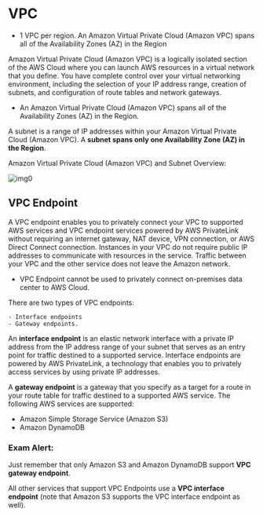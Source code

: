 # VPC

- 1 VPC per region. An Amazon Virtual Private Cloud (Amazon VPC) spans all of the Availability Zones (AZ) in the Region

Amazon Virtual Private Cloud (Amazon VPC) is a logically isolated section of the AWS Cloud where you can launch AWS resources in a virtual network that you define. You have complete control over your virtual networking environment, including the selection of your IP address range, creation of subnets, and configuration of route tables and network gateways.

- An Amazon Virtual Private Cloud (Amazon VPC) spans all of the Availability Zones (AZ) in the Region.

A subnet is a range of IP addresses within your Amazon Virtual Private Cloud (Amazon VPC). A **subnet spans only one Availability Zone (AZ) in the Region**.

Amazon Virtual Private Cloud (Amazon VPC) and Subnet Overview:

![img0](https://assets-pt.media.datacumulus.com/aws-clf-pt/assets/pt2-q49-i1.jpg)

## VPC Endpoint

A VPC endpoint enables you to privately connect your VPC to supported AWS services and VPC endpoint services powered by AWS PrivateLink without requiring an internet gateway, NAT device, VPN connection, or AWS Direct Connect connection. Instances in your VPC do not require public IP addresses to communicate with resources in the service. Traffic between your VPC and the other service does not leave the Amazon network.

- VPC Endpoint cannot be used to privately connect on-premises data center to AWS Cloud.

There are two types of VPC endpoints:

    - Interface endpoints
    - Gateway endpoints.

An **interface endpoint** is an elastic network interface with a private IP address from the IP address range of your subnet that serves as an entry point for traffic destined to a supported service. Interface endpoints are powered by AWS PrivateLink, a technology that enables you to privately access services by using private IP addresses.

A **gateway endpoint** is a gateway that you specify as a target for a route in your route table for traffic destined to a supported AWS service. The following AWS services are supported:

- Amazon Simple Storage Service (Amazon S3)
- Amazon DynamoDB

### Exam Alert:

Just remember that only Amazon S3 and Amazon DynamoDB support **VPC gateway endpoint**.

All other services that support VPC Endpoints use a **VPC interface endpoint** (note that Amazon S3 supports the VPC interface endpoint as well).
